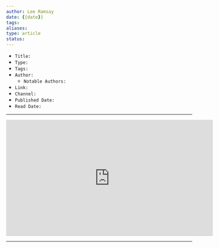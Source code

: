 ```yaml
---
author: Lee Ramsay
date: {{date}}
tags:
aliases:
type: article
status:
---
```


* `Title:`
* `Type:`
* `Tags:`
* `Author:` 
	- `Notable Authors:` 
* `Link:`
* `Channel:`
* `Published Date:`
* `Read Date:`

---

<center><iframe width="560" height="315" src="https://www.youtube.com/embed/<%tp.file.cursor(5)%>" frameborder="0" allow="accelerometer; autoplay; encrypted-media; gyroscope; picture-in-picture" allowfullscreen></iframe></center>

---